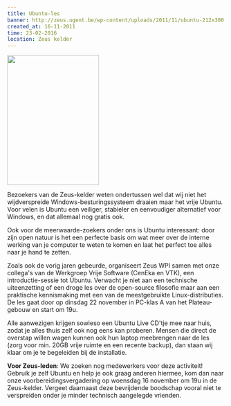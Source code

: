 ```yaml
---
title: Ubuntu-les
banner: http://zeus.ugent.be/wp-content/uploads/2011/11/ubuntu-212x300.png
created_at: 16-11-2011
time: 23-02-2016
location: Zeus kelder
---
```


<a href="https://zeus.ugent.be/wp-content/uploads/2011/11/ubuntu.png"><img src="http://zeus.ugent.be/wp-content/uploads/2011/11/ubuntu-212x300.png" alt="" title="ubuntu" width="212" height="300" class="alignright size-medium wp-image-968" /></a>

Bezoekers van de Zeus-kelder weten ondertussen wel dat wij niet het wijdverspreide Windows-besturingssysteem draaien maar het vrije Ubuntu. Voor velen is Ubuntu een veiliger, stabieler en eenvoudiger alternatief voor Windows, en dat allemaal nog gratis ook.

Ook voor de meerwaarde-zoekers onder ons is Ubuntu interessant: door zijn open natuur is het een perfecte basis om wat meer over de interne werking van je computer te weten te komen en laat het perfect toe alles naar je hand te zetten.

Zoals ook de vorig jaren gebeurde, organiseert Zeus WPI samen met onze collega's van de Werkgroep Vrije Software (CenEka en VTK), een introductie-sessie tot Ubuntu. Verwacht je niet aan een technische uiteenzetting of een droge les over de open-source filosofie maar aan een praktische kennismaking met een van de meestgebruikte Linux-distributies. De les gaat door op dinsdag 22 november in PC-klas A van het Plateau-gebouw en start om 19u.

Alle aanwezigen krijgen sowieso een Ubuntu Live CD'tje mee naar huis, zodat je alles thuis zelf ook nog eens kan proberen. Mensen die direct de overstap willen wagen kunnen ook hun laptop meebrengen naar de les (zorg voor min. 20GB vrije ruimte en een recente backup), dan staan wij klaar om je te begeleiden bij de installatie.

<strong>Voor Zeus-leden</strong>: We zoeken nog medewerkers voor deze activiteit! Gebruik je zelf Ubuntu en help je ook graag anderen hiermee, kom dan naar onze voorbereidingsvergadering op woensdag 16 november om 19u in de Zeus-kelder. Vergeet daarnaast deze bevrijdende boodschap vooral niet te verspreiden onder je minder technisch aangelegde vrienden.